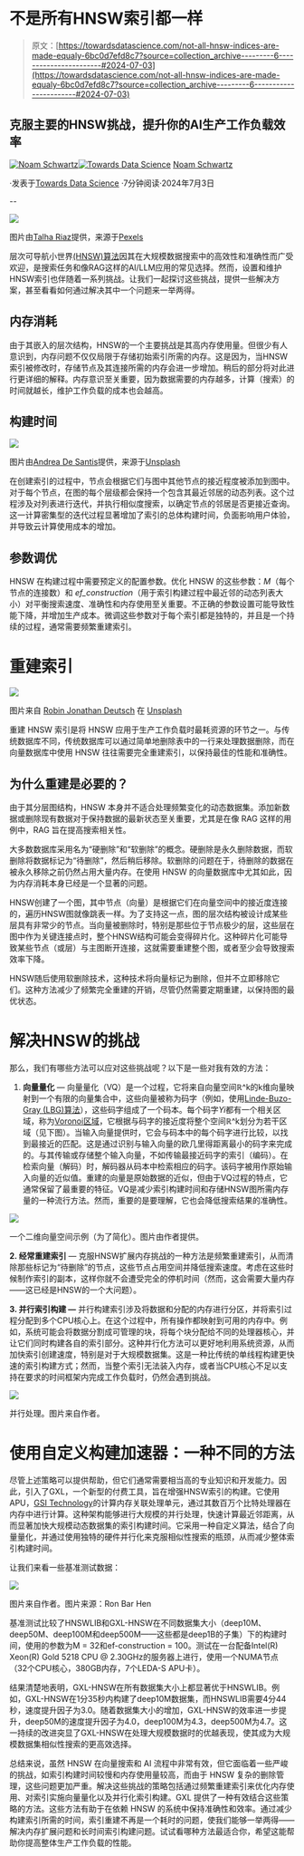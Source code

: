 # 不是所有HNSW索引都一样

> 原文：[https://towardsdatascience.com/not-all-hnsw-indices-are-made-equaly-6bc0d7efd8c7?source=collection_archive---------6-----------------------#2024-07-03](https://towardsdatascience.com/not-all-hnsw-indices-are-made-equaly-6bc0d7efd8c7?source=collection_archive---------6-----------------------#2024-07-03)

## 克服主要的HNSW挑战，提升你的AI生产工作负载效率

[](https://medium.com/@noamschwartz1?source=post_page---byline--6bc0d7efd8c7--------------------------------)[![Noam Schwartz](../Images/c5bf11b1267a95242290ca6105eb0b16.png)](https://medium.com/@noamschwartz1?source=post_page---byline--6bc0d7efd8c7--------------------------------)[](https://towardsdatascience.com/?source=post_page---byline--6bc0d7efd8c7--------------------------------)[![Towards Data Science](../Images/a6ff2676ffcc0c7aad8aaf1d79379785.png)](https://towardsdatascience.com/?source=post_page---byline--6bc0d7efd8c7--------------------------------) [Noam Schwartz](https://medium.com/@noamschwartz1?source=post_page---byline--6bc0d7efd8c7--------------------------------)

·发表于[Towards Data Science](https://towardsdatascience.com/?source=post_page---byline--6bc0d7efd8c7--------------------------------) ·7分钟阅读·2024年7月3日

--

![](../Images/446cf9b1c18d035d4f8cc283ce4da2fd.png)

图片由[Talha Riaz](https://www.pexels.com/@talhariaz/)提供，来源于[Pexels](https://www.pexels.com/photo/blue-high-rise-building-2590716/)

层次可导航小世界[(HNSW)算法](https://arxiv.org/pdf/1603.09320)因其在大规模数据搜索中的高效性和准确性而广受欢迎，是搜索任务和像RAG这样的AI/LLM应用的常见选择。然而，设置和维护HNSW索引也伴随着一系列挑战。让我们一起探讨这些挑战，提供一些解决方案，甚至看看如何通过解决其中一个问题来一举两得。

## 内存消耗

由于其嵌入的层次结构，HNSW的一个主要挑战是其高内存使用量。但很少有人意识到，内存问题不仅仅局限于存储初始索引所需的内存。这是因为，当HNSW索引被修改时，存储节点及其连接所需的内存会进一步增加。稍后的部分将对此进行更详细的解释。内存意识至关重要，因为数据需要的内存越多，计算（搜索）的时间就越长，维护工作负载的成本也会越高。

## 构建时间

![](../Images/98416ec9d38b70c2717f3dc96115a88d.png)

图片由[Andrea De Santis](https://unsplash.com/@santesson89?utm_source=medium&utm_medium=referral)提供，来源于[Unsplash](https://unsplash.com/?utm_source=medium&utm_medium=referral)

在创建索引的过程中，节点会根据它们与图中其他节点的接近程度被添加到图中。对于每个节点，在图的每个层级都会保持一个包含其最近邻居的动态列表。这个过程涉及对列表进行迭代，并执行相似度搜索，以确定节点的邻居是否更接近查询。这一计算密集型的迭代过程显著增加了索引的总体构建时间，负面影响用户体验，并导致云计算使用成本的增加。

## 参数调优

HNSW 在构建过程中需要预定义的配置参数。优化 HNSW 的这些参数：*M*（每个节点的连接数）和 *ef_construction*（用于索引构建过程中最近邻的动态列表大小）对平衡搜索速度、准确性和内存使用至关重要。不正确的参数设置可能导致性能下降，并增加生产成本。微调这些参数对于每个索引都是独特的，并且是一个持续的过程，通常需要频繁重建索引。

# 重建索引

![](../Images/4976c359067323c4cf9ecbe955530e3f.png)

图片来自 [Robin Jonathan Deutsch](https://unsplash.com/@rodeutsch?utm_source=medium&utm_medium=referral) 在 [Unsplash](https://unsplash.com/?utm_source=medium&utm_medium=referral)

重建 HNSW 索引是将 HNSW 应用于生产工作负载时最耗资源的环节之一。与传统数据库不同，传统数据库可以通过简单地删除表中的一行来处理数据删除，而在向量数据库中使用 HNSW 往往需要完全重建索引，以保持最佳的性能和准确性。

## 为什么重建是必要的？

由于其分层图结构，HNSW 本身并不适合处理频繁变化的动态数据集。添加新数据或删除现有数据对于保持数据的最新状态至关重要，尤其是在像 RAG 这样的用例中，RAG 旨在提高搜索相关性。

大多数数据库采用名为“硬删除”和“软删除”的概念。硬删除是永久删除数据，而软删除将数据标记为“待删除”，然后稍后移除。软删除的问题在于，待删除的数据在被永久移除之前仍然占用大量内存。在使用 HNSW 的向量数据库中尤其如此，因为内存消耗本身已经是一个显著的问题。

HNSW创建了一个图，其中节点（向量）是根据它们在向量空间中的接近度连接的，遍历HNSW图就像跳表一样。为了支持这一点，图的层次结构被设计成某些层具有非常少的节点。当向量被删除时，特别是那些位于节点极少的层，这些层在图中作为关键连接点时，整个HNSW结构可能会变得碎片化。这种碎片化可能导致某些节点（或层）与主图断开连接，这就需要重建整个图，或者至少会导致搜索效率下降。

HNSW随后使用软删除技术，这种技术将向量标记为删除，但并不立即移除它们。这种方法减少了频繁完全重建的开销，尽管仍然需要定期重建，以保持图的最优状态。

# 解决HNSW的挑战

那么，我们有哪些方法可以应对这些挑战呢？以下是一些对我有效的方法：

1.  **向量量化** — 向量量化（VQ）是一个过程，它将来自向量空间ℝ^k的k维向量映射到一个有限的向量集合中，这些向量被称为码字（例如，使用[Linde-Buzo-Gray (LBG)算法](http://mlsp.cs.cmu.edu/courses/fall2010/class14/LBG.pdf)），这些码字组成了一个码本。每个码字*Yi*都有一个相关区域，称为[Voronoi区域](https://en.wikipedia.org/wiki/Voronoi_diagram)，它根据与码字的接近度将整个空间ℝ^k划分为若干区域（见下图）。当输入向量提供时，它会与码本中的每个码字进行比较，以找到最接近的匹配。这是通过识别与输入向量的欧几里得距离最小的码字来完成的。与其传输或存储整个输入向量，不如传输最接近码字的索引（编码）。在检索向量（解码）时，解码器从码本中检索相应的码字。该码字被用作原始输入向量的近似值。重建的向量是原始数据的近似，但由于VQ过程的特点，它通常保留了最重要的特征。VQ是减少索引构建时间和存储HNSW图所需内存量的一种流行方法。然而，重要的是要理解，它也会降低搜索结果的准确性。

![](../Images/7852fc015aa9b971f8a2f86e72a82c04.png)

一个二维向量空间示例（为了简化）。图片由作者提供。

**2\. 经常重建索引** — 克服HNSW扩展内存挑战的一种方法是频繁重建索引，从而清除那些标记为“待删除”的节点，这些节点占用空间并降低搜索速度。考虑在这些时候制作索引的副本，这样你就不会遭受完全的停机时间（然而，这会需要大量内存——这已经是HNSW的一个大问题）。

**3\. 并行索引构建 —** 并行构建索引涉及将数据和分配的内存进行分区，并将索引过程分配到多个CPU核心上。在这个过程中，所有操作都映射到可用的内存中。例如，系统可能会将数据分割成可管理的块，将每个块分配给不同的处理器核心，并让它们同时构建各自的索引部分。这种并行化方法可以更好地利用系统资源，从而加快索引创建速度，特别是对于大规模数据集。这是一种比传统的单线程构建更快速的索引构建方式；然而，当整个索引无法装入内存，或者当CPU核心不足以支持在要求的时间框架内完成工作负载时，仍然会遇到挑战。

![](../Images/d947903038395466f14cdb31df9cf9da.png)

并行处理。图片来自作者。

# 使用自定义构建加速器：一种不同的方法

尽管上述策略可以提供帮助，但它们通常需要相当高的专业知识和开发能力。因此，引入了GXL，一个新型的付费工具，旨在增强HNSW索引的构建。它使用APU，[GSI Technology](https://gsitechnology.com/)的计算内存关联处理单元，通过其数百万个比特处理器在内存中进行计算。这种架构能够进行大规模的并行处理，快速计算最近邻距离，从而显著加快大规模动态数据集的索引构建时间。它采用一种自定义算法，结合了向量量化，并通过使用独特的硬件并行化来克服相似性搜索的瓶颈，从而减少整体索引构建时间。

让我们来看一些基准测试数据：

![](../Images/d7b4960c465121e62b514fa963c8e7c4.png)

图片来自作者。图片来源：Ron Bar Hen

基准测试比较了HNSWLIB和GXL-HNSW在不同数据集大小（deep10M、deep50M、deep100M和deep500M——这些都是deep1B的子集）下的构建时间，使用的参数为M = 32和ef-construction = 100。测试在一台配备Intel(R) Xeon(R) Gold 5218 CPU @ 2.30GHz的服务器上进行，使用一个NUMA节点（32个CPU核心，380GB内存，7个LEDA-S APU卡）。

结果清楚地表明，GXL-HNSW在所有数据集大小上都显著优于HNSWLIB。例如，GXL-HNSW在1分35秒内构建了deep10M数据集，而HNSWLIB需要4分44秒，速度提升因子为3.0。随着数据集大小的增加，GXL-HNSW的效率进一步提升，deep50M的速度提升因子为4.0，deep100M为4.3，deep500M为4.7。这一持续的改进突显了GXL-HNSW在处理大规模数据时的优越表现，使其成为大规模数据集相似性搜索的更高效选择。

总结来说，虽然 HNSW 在向量搜索和 AI 流程中非常有效，但它面临着一些严峻的挑战，如索引构建时间较慢和内存使用量较高，而由于 HNSW 复杂的删除管理，这些问题更加严重。解决这些挑战的策略包括通过频繁重建索引来优化内存使用、对索引实施向量量化以及并行化索引构建。GXL 提供了一种有效结合这些策略的方法。这些方法有助于在依赖 HNSW 的系统中保持准确性和效率。通过减少构建索引所需的时间，索引重建不再是一个耗时的问题，使我们能够一举两得——解决内存扩展问题和长时间索引构建问题。试试看哪种方法最适合你，希望这能帮助你提高整体生产工作负载的性能。
